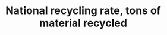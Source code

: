 ---
comments_and_limitations: Research possible data source (Brianna Besch & Kali Kong,
  July 2018)
data_non_statistical: true
goal_meta_link: http://unstats.un.org/sdgs/files/metadata-compilation/Metadata-Goal-12.pdf
graph: null
graph_title: National recycling rate, tons of material recycled
graph_type: null
has_metadata: false
indicator: 12.5.1
indicator_name: National recycling rate, tons of material recycled
indicator_sort_order: 12-05-01
indicator_variable: null
layout: indicator
permalink: /12-5-1/
published: true
reporting_status: inprogress
sdg_goal: 12
source_active_1: true
source_notes_1: null
source_title_1: null
source_url_1: https://www.epa.gov/facts-and-figures-about-materials-waste-and-recycling/advancing-sustainable-materials-management
target: By 2030, substantially reduce waste generation through prevention, reduction,
  recycling and reuse.
target_id: '12.5'
title: National recycling rate, tons of material recycled
un_custodial_agency: 'UNSD, UNEP (Partnering Agencies: OECD< Eurostat)'
un_designated_tier: '3'
variable_description: null
variable_notes: null
---